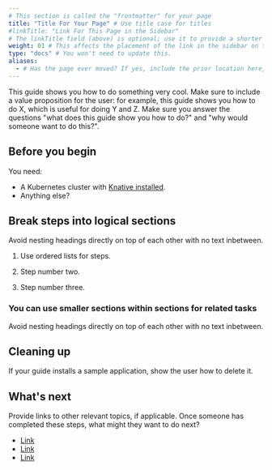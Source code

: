 ```yaml
---
# This section is called the "frontmatter" for your page
title: "Title For Your Page" # Use title case for titles
#linkTitle: "Link For This Page in the Sidebar"
# The linkTitle field (above) is optional; use it to provide a shorter link if your page title is very long
weight: 01 # This affects the placement of the link in the sidebar on the left. Pages are ordered from top to bottom by weight.
type: "docs" # You won't need to update this.
aliases:
  - # Has the page ever moved? If yes, include the prior location here, starting with /docs/, and the old URL will redirect to the new location. For a new page, there should be no aliases.
---
```


This guide shows you how to do something very cool. Make sure to include
a value proposition for the user: for example, this guide shows you how to do X,
which is useful for doing Y and Z. Make sure you answer the questions "what does
this guide show you how to do?" and "why would someone want to do this?".

## Before you begin

You need:

- A Kubernetes cluster with [Knative installed](../install/README.md). <!-- Update this relative link as needed,
depending on where the new page is located in the file structure. -->
- Anything else?

## Break steps into logical sections

Avoid nesting headings directly on top of each other with no text inbetween.

1. Use ordered lists for steps.

1. Step number two.

1. Step number three.

<!-- GitHub's markdown processor will correctly automate the numbers in ordered
	 lists if every list item starts with one. Our site has a known issue with
	 rendering the numbers in ordered lists (see https://github.com/knative/docs/issues/1202)
     but we still recommend contributors avoid manually numbered ordered lists. -->

### You can use smaller sections within sections for related tasks

Avoid nesting headings directly on top of each other with no text inbetween.

## Cleaning up

If your guide installs a sample application, show the user how to delete it.

## What's next

Provide links to other relevant topics, if applicable. Once someone has
completed these steps, what might they want to do next?

- [Link](./page.md) <!-- Always use relative links if linking to a page within the Docs repo. -->
- [Link](./page.md)
- [Link](./page.md)